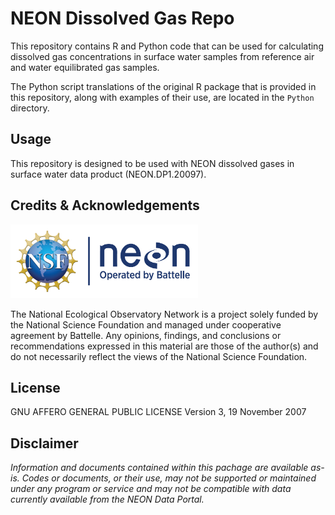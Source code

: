 NEON Dissolved Gas Repo
================

<!-- README.md is generated from README.Rmd. Please edit that file -->

<!-- ****** Description ****** -->

This repository contains R and Python code that can be used for calculating dissolved
gas concentrations in surface water samples from reference air and water
equilibrated gas samples. 

The Python script translations of the original R package that is provided
in this repository, along with examples of their use, are located in the `Python` directory.

<!-- ****** Usage ****** -->

## Usage

This repository is designed to be used with NEON dissolved gases in
surface water data product (NEON.DP1.20097).

<!-- ****** Acknowledgements ****** -->

## Credits & Acknowledgements

<!-- HTML tags to produce image, resize, add hyperlink. -->

<!-- ONLY WORKS WITH HTML or GITHUB documents -->

<a href="http://www.neonscience.org/">
<img src="logo.png" width="300px" /> </a>

<!-- Acknowledgements text -->

The National Ecological Observatory Network is a project solely funded
by the National Science Foundation and managed under cooperative
agreement by Battelle. Any opinions, findings, and conclusions or
recommendations expressed in this material are those of the author(s)
and do not necessarily reflect the views of the National Science
Foundation.

<!-- ****** License ****** -->

## License

GNU AFFERO GENERAL PUBLIC LICENSE Version 3, 19 November 2007

<!-- ****** Disclaimer ****** -->

## Disclaimer

*Information and documents contained within this pachage are available
as-is. Codes or documents, or their use, may not be supported or
maintained under any program or service and may not be compatible with
data currently available from the NEON Data Portal.*
